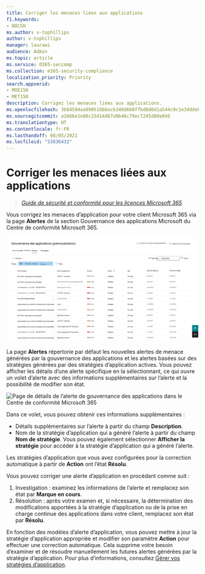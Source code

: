 ```yaml
---
title: Corriger les menaces liées aux applications
f1.keywords:
- NOCSH
ms.author: v-tophillips
author: v-tophillips
manager: laurawi
audience: Admin
ms.topic: article
ms.service: O365-seccomp
ms.collection: m365-security-compliance
localization_priority: Priority
search.appverid:
- MOE150
- MET150
description: Corrigez les menaces liées aux applications.
ms.openlocfilehash: 3b84594aa990516b6ecb340d6b8ffbd8d6d1a544c9c1e3dddeb691044e221424
ms.sourcegitcommit: a1b66e1e80c25d14d67a9b46c79ec7245d88e045
ms.translationtype: HT
ms.contentlocale: fr-FR
ms.lasthandoff: 08/05/2021
ms.locfileid: "53836432"
---
```

# <a name="remediate-app-threats"></a>Corriger les menaces liées aux applications

>*[Guide de sécurité et conformité pour les licences Microsoft 365](https://aka.ms/ComplianceSD).*

Vous corrigez les menaces d’application pour votre client Microsoft 365 via la page **Alertes** de la section Gouvernance des applications Microsoft du Centre de conformité Microsoft 365.

![Page récapitulative des alertes de gouvernance des applications dans le Centre de conformité Microsoft 365](..\media\manage-app-protection-governance\mapg-cc-alerts.png)

La page **Alertes** répertorie par défaut les nouvelles alertes de menace générées par la gouvernance des applications et les alertes basées sur des stratégies générées par des stratégies d’application actives. Vous pouvez afficher les détails d’une alerte spécifique en la sélectionnant, ce qui ouvre un volet d’alerte avec des informations supplémentaires sur l’alerte et la possibilité de modifier son état.

![Page de détails de l’alerte de gouvernance des applications dans le Centre de conformité Microsoft 365](..\media\manage-app-protection-governance\mapg-cc-alerts-alert.png)

Dans ce volet, vous pouvez obtenir ces informations supplémentaires :

- Détails supplémentaires sur l’alerte à partir du champ **Description**.
- Nom de la stratégie d’application qui a généré l’alerte à partir du champ **Nom de stratégie**. Vous pouvez également sélectionner **Afficher la stratégie** pour accéder à la stratégie d’application qui a généré l’alerte.

Les stratégies d’application que vous avez configurées pour la correction automatique à partir de **Action** ont l’état **Résolu**.

Vous pouvez corriger une alerte d’application en procédant comme suit :

1. Investigation : examinez les informations de l’alerte et remplacez son état par **Marque en cours**.
2. Résolution : après votre examen et, si nécessaire, la détermination des modifications apportées à la stratégie d’application ou de la prise en charge continue des applications dans votre client, remplacez son état par **Résolu**.

En fonction des modèles d’alerte d’application, vous pouvez mettre à jour la stratégie d’application appropriée et modifier son paramètre **Action** pour effectuer une correction automatique. Cela supprime votre besoin d’examiner et de résoudre manuellement les futures alertes générées par la stratégie d’application. Pour plus d’informations, consultez [Gérer vos stratégies d’application](app-governance-app-policies-manage.md).
